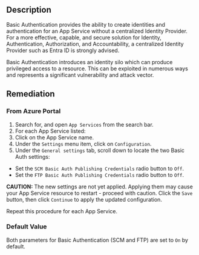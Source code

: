 ## Description

Basic Authentication provides the ability to create identities and authentication for an App Service without a centralized Identity Provider. For a more effective, capable, and secure solution for Identity, Authentication, Authorization, and Accountability, a centralized Identity Provider such as Entra ID is strongly advised.

Basic Authentication introduces an identity silo which can produce privileged access to a resource. This can be exploited in numerous ways and represents a significant vulnerability and attack vector.

## Remediation

### From Azure Portal

1. Search for, and open `App Services` from the search bar.
2. For each App Service listed:
3. Click on the App Service name.
4. Under the `Settings` menu item, click on `Configuration`.
5. Under the `General settings` tab, scroll down to locate the two Basic Auth settings:
- Set the `SCM Basic Auth Publishing Credentials` radio button to `Off`.
- Set the `FTP Basic Auth Publishing Credentials` radio button to `Off`.

**CAUTION:** The new settings are not yet applied. Applying them may cause your App Service resource to restart - proceed with caution. Click the `Save` button, then click `Continue` to apply the updated configuration.

Repeat this procedure for each App Service.

### Default Value

Both parameters for Basic Authentication (SCM and FTP) are set to `On` by default.
